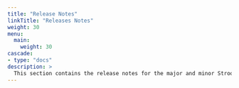 ```yaml
---
title: "Release Notes"
linkTitle: "Releases Notes"
weight: 30
menu:
  main:
    weight: 30
cascade:
- type: "docs"
description: >
  This section contains the release notes for the major and minor Stroom release versions.
---
```



